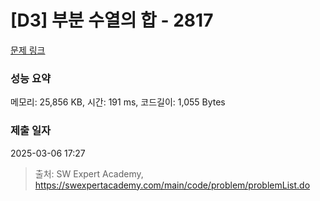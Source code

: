 # [D3] 부분 수열의 합 - 2817 

[문제 링크](https://swexpertacademy.com/main/code/problem/problemDetail.do?contestProbId=AV7IzvG6EksDFAXB) 

### 성능 요약

메모리: 25,856 KB, 시간: 191 ms, 코드길이: 1,055 Bytes

### 제출 일자

2025-03-06 17:27



> 출처: SW Expert Academy, https://swexpertacademy.com/main/code/problem/problemList.do